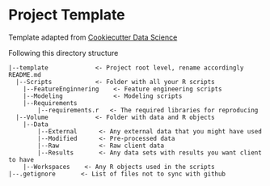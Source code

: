 # Project Template

Template adapted from [Cookiecutter Data Science](https://drivendata.github.io/cookiecutter-data-science/)


Following this directory structure
```
|--template             <- Project root level, rename accordingly
README.md
  |--Scripts            <- Folder with all your R scripts
    |--FeatureEnginnering    <- Feature engineering scripts
    |--Modeling              <- Modeling scripts
    |--Requirements  
        |--requirements.r   <- The required libraries for reproducing 
  |--Volume             <- Folder with data and R objects 
    |--Data
        |--External      <- Any external data that you might have used 
        |--Modified      <- Pre-processed data  
        |--Raw           <- Raw client data
        |--Results       <- Any data sets with results you want client to have
    |--Workspaces    <- Any R objects used in the scripts
|--.getignore       <- List of files not to sync with github
```
